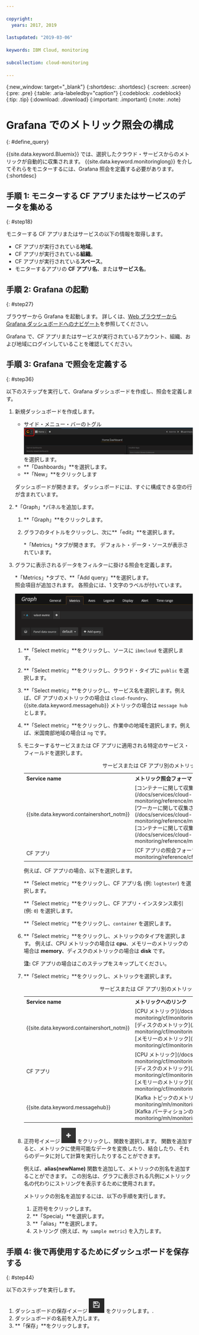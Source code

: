 ```yaml
---

copyright:
  years: 2017, 2019

lastupdated: "2019-03-06"

keywords: IBM Cloud, monitoring

subcollection: cloud-monitoring

---
```


{:new_window: target="_blank"}
{:shortdesc: .shortdesc}
{:screen: .screen}
{:pre: .pre}
{:table: .aria-labeledby="caption"}
{:codeblock: .codeblock}
{:tip: .tip}
{:download: .download}
{:important: .important}
{:note: .note}


# Grafana でのメトリック照会の構成
{: #define_query}

{{site.data.keyword.Bluemix}} では、選択したクラウド・サービスからのメトリックが自動的に収集されます。 {{site.data.keyword.monitoringlong}} を介してそれらをモニターするには、Grafana 照会を定義する必要があります。 
{:shortdesc}

## 手順 1: モニターする CF アプリまたはサービスのデータを集める
{: #step18}

モニターする CF アプリまたはサービスの以下の情報を取得します。

* CF アプリが実行されている**地域**。
* CF アプリが実行されている**組織**。 	
* CF アプリが実行されている**スペース**。 
* モニターするアプリの **CF アプリ名**、または**サービス名**。 


## 手順 2: Grafana の起動
{: #step27}

ブラウザーから Grafana を起動します。 詳しくは、[Web ブラウザーから Grafana ダッシュボードへのナビゲート](/docs/services/cloud-monitoring/grafana/navigating_grafana.html#launch_grafana_from_browser)を参照してください。

Grafana で、CF アプリまたはサービスが実行されているアカウント、組織、および地域にログインしていることを確認してください。 


## 手順 3: Grafana で照会を定義する
{: #step36}

以下のステップを実行して、Grafana ダッシュボードを作成し、照会を定義します。

1. 新規ダッシュボードを作成します。

    * サイド・メニュー・バーのトグル ![Grafana サイド・メニュー・バー](images/grafana_settings.gif "Grafana サイド・メニュー・バー") を選択します。
    * **「Dashboards」**を選択します。
    * **「New」**をクリックします

    ダッシュボードが開きます。 ダッシュボードには、すぐに構成できる空の行が含まれています。

2. *「Graph」*パネルを追加します。

    1. **「Graph」**をクリックします。

    2. グラフのタイトルをクリックし、次に**「edit」**を選択します。

        *「Metrics」*タブが開きます。 デフォルト・データ・ソースが表示されています。

3. グラフに表示されるデータをフィルターに掛ける照会を定義します。 

    *「Metrics」*タブで、**「Add query」**を選択します。 <br>照会項目が追加されます。 各照会には、1 文字のラベルが付いています。
    
    ![新規照会項目](images/grafana4_query_f1.gif "新規照会項目")
        
    1. **「Select metric」**をクリックし、ソースに `ibmcloud` を選択します。
    
    2. **「Select metric」**をクリックし、クラウド・タイプに `public` を選択します。
    
    3. **「Select metric」**をクリックし、サービス名を選択します。例えば、CF アプリのメトリックの場合は `cloud-foundry`、{{site.data.keyword.messagehub}} メトリックの場合は `message hub` とします。
    
    4. **「Select metric」**をクリックし、作業中の地域を選択します。例えば、米国南部地域の場合は `ng` です。
    
    5. モニターするサービスまたは CF アプリに適用される特定のサービス・フィールドを選択します。

        <table>
          <caption>サービスまたは CF アプリ別のメトリック照会フォーマット</caption>
          <tr>
            <th>Service name</th>
            <th>メトリック照会フォーマットへのリンク</th> 
          </tr>
          <tr>
            <td>{{site.data.keyword.containershort_notm}}</td>
            <td>[コンテナーに関して収集される CPU メトリックの照会フォーマット](/docs/services/cloud-monitoring/reference/metrics_format_containers.html#cpu_containers) </br>[ワーカーに関して収集されるロード・メトリックの照会フォーマット](/docs/services/cloud-monitoring/reference/metrics_format_containers.html#load_workers) </br>[コンテナーに関して収集されるメモリー・メトリックの照会フォーマット](/docs/services/cloud-monitoring/reference/metrics_format_containers.html#mem_containers)</td> 
          </tr>
          <tr>
            <td>CF アプリ</td>
            <td>[CF アプリの照会フォーマット](/docs/services/cloud-monitoring/reference/cfapps_metrics_format.html#cfapps_metrics_format)</td> 
          </tr>
        </table>

        例えば、CF アプリの場合、以下を選択します。
    
        **「Select metric」**をクリックし、CF アプリ名 (例: `logtester`) を選択します。
    
        **「Select metric」**をクリックし、CF アプリ・インスタンス索引 (例: `0`) を選択します。

        **「Select metric」**をクリックし、`container` を選択します。
    
    9. **「Select metric」**をクリックし、メトリックのタイプを選択します。 例えば、CPU メトリックの場合は **cpu**、メモリーのメトリックの場合は **memory**、ディスクのメトリックの場合は **disk** です。 

        **注:** CF アプリの場合はこのステップをスキップしてください。 

    10. **「Select metric」**をクリックし、メトリックを選択します。 

        <table>
          <caption>サービスまたは CF アプリ別のメトリックのリスト</caption>
          <tr>
            <th>Service name</th>
            <th>メトリックへのリンク</th> 
          </tr>
          <tr>
            <td>{{site.data.keyword.containershort_notm}}</td>
            <td>[CPU メトリック](/docs/services/cloud-monitoring/cf/monitoring_cf_apps_ov.html#cpu_metrics) </br>[ディスクのメトリック](/docs/services/cloud-monitoring/cf/monitoring_cf_apps_ov.html#disk_metrics) </br>[メモリーのメトリック](/docs/services/cloud-monitoring/cf/monitoring_cf_apps_ov.html#mem_metrics)</td> 
          </tr>
          <tr>
            <td>CF アプリ</td>
            <td>[CPU メトリック](/docs/services/cloud-monitoring/cf/monitoring_cf_apps_ov.html#cpu_metrics)  </br>[ディスクのメトリック](/docs/services/cloud-monitoring/cf/monitoring_cf_apps_ov.html#disk_metrics)   </br>[メモリーのメトリック](/docs/services/cloud-monitoring/cf/monitoring_cf_apps_ov.html#mem_metrics)</td> 
          </tr>
          <tr>
            <td>{{site.data.keyword.messagehub}}</td>
            <td>[Kafka トピックのメトリック](/docs/services/cloud-monitoring/mh/monitoring_mh_ov.html#kafka_topic_metrics) </br>[Kafka パーティションのメトリック](/docs/services/cloud-monitoring/mh/monitoring_mh_ov.html#kafka_partition_metrics)</td> 
          </tr>
        </table>

    10. 正符号イメージ ![追加アイコン](images/grafana_plus_image.gif "正符号イメージ") をクリックし、関数を選択します。 関数を追加すると、メトリックに使用可能なデータを変換したり、結合したり、それらのデータに対して計算を実行したりすることができます。
        
        例えば、**alias(newName)** 関数を追加して、メトリックの別名を追加することができます。 この別名は、グラフに表示される凡例にメトリック名の代わりにストリングを表示するために使用されます。
        
        メトリックの別名を追加するには、以下の手順を実行します。
        
        1. 正符号をクリックします。
        2. **「Special」**を選択します。 
        3. **「alias」**を選択します。
        4. ストリング (例えば、`My sample metric`) を入力します。


## 手順 4: 後で再使用するためにダッシュボードを保存する
{: #step44}

以下のステップを実行します。

1. ダッシュボードの保存イメージ ![ダッシュボードの保存イメージ](images/grafana_save_image.gif "ダッシュボードの保存イメージ") をクリックします。.
2. ダッシュボードの名前を入力します。
3. **「保存」**をクリックします。
